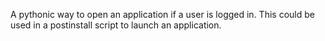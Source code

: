 A pythonic way to open an application if a user is logged in. This could be used in a postinstall script to launch an application.